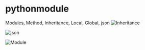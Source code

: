 # pythonmodule
Modules, Method, Inheritance, Local, Global, json
![Inheritance](https://user-images.githubusercontent.com/81771773/115602801-ca075780-a2f8-11eb-87e6-d8eaef4f5534.PNG)

![json](https://user-images.githubusercontent.com/81771773/115602808-cc69b180-a2f8-11eb-9ead-8a9b23f7c6e0.PNG)

![Module](https://user-images.githubusercontent.com/81771773/115602815-ce337500-a2f8-11eb-872c-fb35dbc36a0a.PNG)
